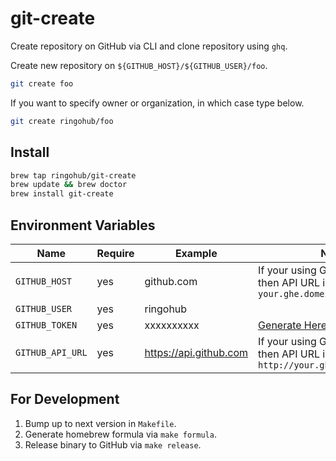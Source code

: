 # git-create

Create repository on GitHub via CLI and clone repository using `ghq`.

Create new repository on `${GITHUB_HOST}/${GITHUB_USER}/foo`.

```sh
git create foo
```

If you want to specify owner or organization, in which case type below.

```sh
git create ringohub/foo
```

## Install

```bash
brew tap ringohub/git-create
brew update && brew doctor
brew install git-create
```

## Environment Variables

| Name             | Require | Example                | Note                                                                                   |
| ---------------- | ------- | ---------------------- | -------------------------------------------------------------------------------------- |
| `GITHUB_HOST`    | yes     | github.com             | If your using GitHub Enterprise then API URL is like a `your.ghe.domein`               |
| `GITHUB_USER`    | yes     | ringohub               |                                                                                        |
| `GITHUB_TOKEN`   | yes     | xxxxxxxxxx             | [Generate Here](https://github.com/settings/tokens)                                    |
| `GITHUB_API_URL` | yes     | https://api.github.com | If your using GitHub Enterprise then API URL is like a `http://your.ghe.domein/api/v3` |

## For Development

1. Bump up to next version in `Makefile`.
2. Generate homebrew formula via `make formula`.
3. Release binary to GitHub via `make release`.
